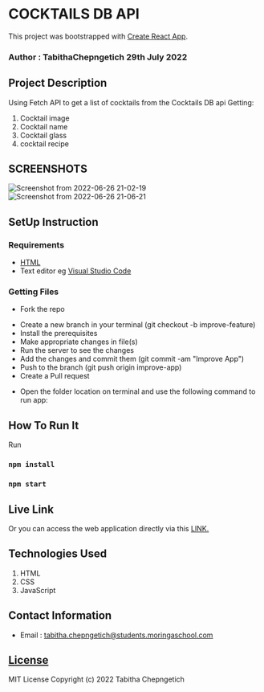 # COCKTAILS DB API
This project was bootstrapped with [Create React App](https://github.com/facebook/create-react-app).
### Author : TabithaChepngetich  29th July 2022

## Project Description


Using Fetch API to get a list of cocktails from the Cocktails DB api
Getting:
1. Cocktail image
2. Cocktail name
3. Cocktail glass
4. cocktail recipe


## SCREENSHOTS
![Screenshot from 2022-06-26 21-02-19](https://user-images.githubusercontent.com/52375787/175827851-ef417ffa-87b2-4a75-b774-86b52774cb4f.png)
&nbsp;
![Screenshot from 2022-06-26 21-06-21](https://user-images.githubusercontent.com/52375787/175827953-e094a04c-ffd9-41e4-b8e4-6bad0adfe864.png)




## SetUp Instruction
### Requirements
* [HTML](https://developer.mozilla.org/en-US/docs/Learn/HTML)
* Text editor eg [Visual Studio Code](https://code.visualstudio.com/download)


### Getting Files
* Fork the repo
- Create a new branch in your terminal (git checkout -b improve-feature)
- Install the prerequisites
- Make appropriate changes in file(s)
- Run the server to see the changes
- Add the changes and commit them (git commit -am "Improve App")
- Push to the branch (git push origin improve-app)
- Create a Pull request
* Open the folder location on terminal and use the following command to run app:

## How To Run It
Run
### `npm install`
### `npm start`




## Live Link
Or you can access the web application directly via this [LINK.](https://react-cocktail-recipes-orpin.vercel.app/)


## Technologies Used
1. HTML
2. CSS
3. JavaScript


## Contact Information
* Email : tabitha.chepngetich@students.moringaschool.com

## [License](LICENCE)
MIT License
Copyright (c) 2022 Tabitha Chepngetich


